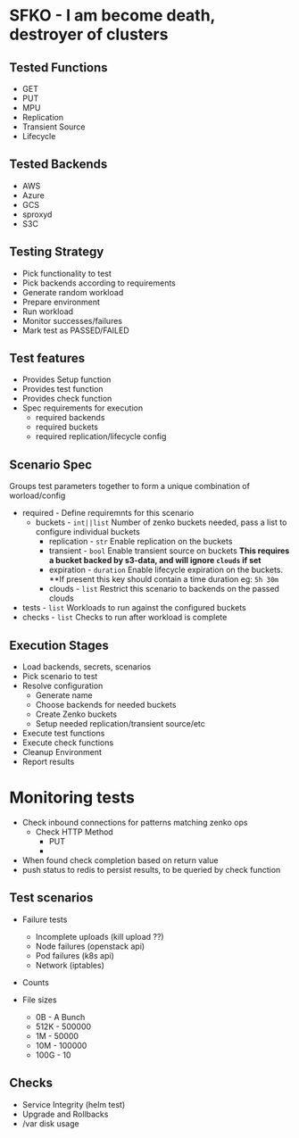 # SFKO - I am become death, destroyer of clusters

## Tested Functions

* GET
* PUT
* MPU
* Replication
* Transient Source
* Lifecycle

## Tested Backends

* AWS
* Azure
* GCS
* sproxyd
* S3C

## Testing Strategy

* Pick functionality to test
* Pick backends according to requirements
* Generate random workload
* Prepare environment
* Run workload
* Monitor successes/failures
* Mark test as PASSED/FAILED


## Test features

* Provides Setup function
* Provides test function
* Provides check function
* Spec requirements for execution
    * required backends
    * required buckets
    * required replication/lifecycle config


## Scenario Spec
Groups test parameters together to form a unique combination of worload/config

* required - Define requiremnts for this scenario
    * buckets - `int||list` Number of zenko buckets needed, pass a list to configure individual buckets
        * replication - `str` Enable replication on the buckets
        * transient - `bool` Enable transient source on buckets **This requires a bucket backed by s3-data, and will ignore `clouds` if set**
        * expiration - `duration` Enable lifecycle expiration on the buckets. **If present this key should contain a time duration eg: `5h 30m`
        * clouds - `list` Restrict this scenario to backends on the passed clouds
* tests - `list` Workloads to run against the configured buckets
* checks - `list` Checks to run after workload is complete


## Execution Stages

* Load backends, secrets, scenarios
* Pick scenario to test
* Resolve configuration
    * Generate name
    * Choose backends for needed buckets
    * Create Zenko buckets
    * Setup needed replication/transient source/etc
* Execute test functions
* Execute check functions
* Cleanup Environment
* Report results


# Monitoring tests

* Check inbound connections for patterns matching zenko ops
    * Check HTTP Method
        * PUT
        *
* When found check completion based on return value
* push status to redis to persist results, to be queried by check function



## Test scenarios

* Failure tests
    * Incomplete uploads (kill upload ??)
    * Node failures (openstack api)
    * Pod failures (k8s api)
    * Network (iptables)

* Counts
* File sizes
    * 0B - A Bunch
    * 512K - 500000
    * 1M - 50000
    * 10M - 100000
    * 100G - 10


## Checks

* Service Integrity (helm test)
* Upgrade and Rollbacks
* /var disk usage
